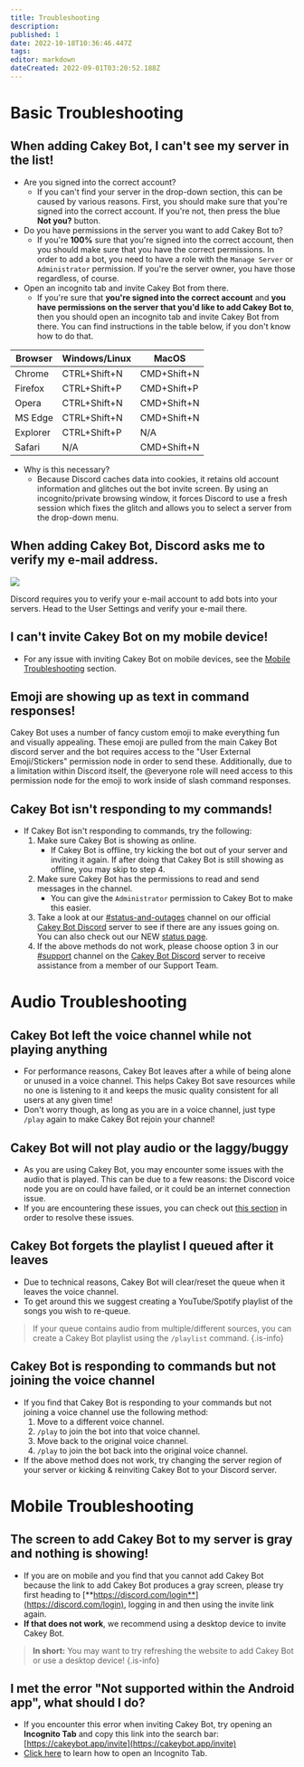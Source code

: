 ```yaml
---
title: Troubleshooting
description: 
published: 1
date: 2022-10-18T10:36:46.447Z
tags: 
editor: markdown
dateCreated: 2022-09-01T03:20:52.188Z
---
```


# Basic Troubleshooting

## When adding Cakey Bot, I can't see my server in the list!

* Are you signed into the correct account?
  * If you can't find your server in the drop-down section, this can be caused by various reasons. First, you should make sure that you're signed into the correct account. If you're not, then press the blue **Not you?** button.
* Do you have permissions in the server you want to add Cakey Bot to?
  * &#x20;If you're **100%** sure that you're signed into the correct account, then you should make sure that you have the correct permissions. In order to add a bot, you need to have a role with the `Manage Server` or `Administrator` permission. If you're the server owner, you have those regardless, of course.
* Open an incognito tab and invite Cakey Bot from there.
  * &#x20;If you're sure that **you're signed into the correct account** and **you have permissions on the server that you'd like to add Cakey Bot to**, then you should open an incognito tab and invite Cakey Bot from there. You can find instructions in the table below, if you don't know how to do that.

| Browser  | Windows/Linux | MacOS       |
| -------- | ------------- | ----------- |
| Chrome   | CTRL+Shift+N  | CMD+Shift+N |
| Firefox  | CTRL+Shift+P  | CMD+Shift+P |
| Opera    | CTRL+Shift+N  | CMD+Shift+N |
| MS Edge  | CTRL+Shift+N  | CMD+Shift+N |
| Explorer | CTRL+Shift+P  | N/A         |
| Safari   | N/A           | CMD+Shift+N |

* Why is this necessary?
  * Because Discord caches data into cookies, it retains old account information and glitches out the bot invite screen. By using an incognito/private browsing window, it forces Discord to use a fresh session which fixes the glitch and allows you to select a server from the drop-down menu.

## When adding Cakey Bot, Discord asks me to verify my e-mail address.

![](<../.gitbook/assets/SS5 (5).JPG>)

Discord requires you to verify your e-mail account to add bots into your servers. Head to the User Settings and verify your e-mail there.

## I can't invite Cakey Bot on my mobile device!

* &#x20;For any issue with inviting Cakey Bot on mobile devices, see the [Mobile Troubleshooting](#mobile-troubleshooting) section.

## Emoji are showing up as text in command responses!

Cakey Bot uses a number of fancy custom emoji to make everything fun and visually appealing. These emoji are pulled from the main Cakey Bot discord server and the bot requires access to the "User External Emoji/Stickers" permission node in order to send these. Additionally, due to a limitation within Discord itself, the @everyone role will need access to this permission node for the emoji to work inside of slash command responses.

## Cakey Bot isn't responding to my commands!

* If Cakey Bot isn't responding to commands, try the following:
  1. Make sure Cakey Bot is showing as online.
     * If Cakey Bot is offline, try kicking the bot out of your server and inviting it again. If after doing that Cakey Bot is still showing as offline, you may skip to step 4.
  2. Make sure Cakey Bot has the permissions to read and send messages in the channel.
     * You can give the `Administrator` permission to Cakey Bot to make this easier.
  3. Take a look at our [#status-and-outages](https://discord.com/channels/408424043482447872/697929149356179516) channel on our official [Cakey Bot Discord](https://cakeybot.app/discord) server to see if there are any issues going on. You can also check out our NEW [status page](https://cakeybot.statuspage.io).
  4. If the above methods do not work, please choose option 3 in our [#support](https://discord.com/channels/408424043482447872/730159265209253908) channel on the [Cakey Bot Discord](https://cakeybot.app/discord) server to receive assistance from a member of our Support Team.

# Audio Troubleshooting

## Cakey Bot left the voice channel while not playing anything

* For performance reasons, Cakey Bot leaves after a while of being alone or unused in a voice channel. This helps Cakey Bot save resources while no one is listening to it and keeps the music quality consistent for all users at any given time!
* Don't worry though, as long as you are in a voice channel, just type `/play` again to make Cakey Bot rejoin your channel!

## Cakey Bot will not play audio or the  laggy/buggy&#x20;

* As you are using Cakey Bot, you may encounter some issues with the audio that is played. This can be due to a few reasons: the Discord voice node you are on could have failed, or it could be an internet connection issue.
* If you are encountering these issues, you can check out [this section](https://cakeybot.app/faq.html) in order to resolve these issues.

## Cakey Bot forgets the playlist I queued after it leaves

* Due to technical reasons, Cakey Bot will clear/reset the queue when it leaves the voice channel.
* To get around this we suggest creating a YouTube/Spotify playlist of the songs you wish to re-queue.

> If your queue contains audio from multiple/different sources, you can create a Cakey Bot playlist using the `/playlist` command.
{.is-info}

## Cakey Bot is responding to commands but not joining the voice channel

* If you find that Cakey Bot is responding to your commands but not joining a voice channel use the following method:
  1. Move to a different voice channel.
  2. `/play` to join the bot into that voice channel.
  3. Move back to the original voice channel.
  4. `/play` to join the bot back into the original voice channel.
* If the above method does not work, try changing the server region of your server or kicking & reinviting Cakey Bot to your Discord server.

# Mobile Troubleshooting

## The screen to add Cakey Bot to my server is gray and nothing is showing!

* If you are on mobile and you find that you cannot add Cakey Bot because the link to add Cakey Bot produces a gray screen, please try first heading to [**https://discord.com/login**](https://discord.com/login), logging in and then using the invite link again.
* **If that does not work**, we recommend using a desktop device to invite Cakey Bot.

> **In short:** You may want to try refreshing the website to add Cakey Bot or use a desktop device!
{.is-info}

## I met the error "Not supported within the Android app", what should I do?

* If you encounter this error when inviting Cakey Bot, try opening an **Incognito Tab** and copy this link into the search bar: [https://cakeybot.app/invite](https://cakeybot.app/invite)
* [Click here](https://support.google.com/chrome/answer/95464) to learn how to open an Incognito Tab.